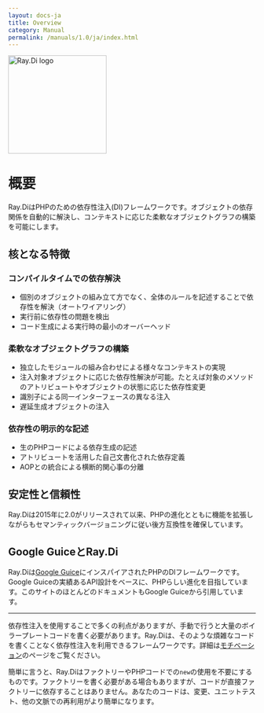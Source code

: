 ```yaml
---
layout: docs-ja
title: Overview
category: Manual
permalink: /manuals/1.0/ja/index.html
---
```


<img src="/images/logo.svg" alt="Ray.Di logo" width="200" height="200">

# 概要

Ray.DiはPHPのための依存性注入(DI)フレームワークです。オブジェクトの依存関係を自動的に解決し、コンテキストに応じた柔軟なオブジェクトグラフの構築を可能にします。

## 核となる特徴

### コンパイルタイムでの依存解決

- 個別のオブジェクトの組み立て方でなく、全体のルールを記述することで依存性を解決（オートワイアリング）
- 実行前に依存性の問題を検出
- コード生成による実行時の最小のオーバーヘッド

### 柔軟なオブジェクトグラフの構築

- 独立したモジュールの組み合わせによる様々なコンテキストの実現
- 注入対象オブジェクトに応じた依存性解決が可能。たとえば対象のメソッドのアトリビュートやオブジェクトの状態に応じた依存性変更
- 識別子による同一インターフェースの異なる注入
- 遅延生成オブジェクトの注入

### 依存性の明示的な記述

- 生のPHPコードによる依存生成の記述
- アトリビュートを活用した自己文書化された依存定義
- AOPとの統合による横断的関心事の分離

## 安定性と信頼性

Ray.Diは2015年に2.0がリリースされて以来、PHPの進化とともに機能を拡張しながらもセマンティックバージョニングに従い後方互換性を確保しています。

## Google GuiceとRay.Di

Ray.Diは[Google Guice](https://github.com/google/guice)にインスパイアされたPHPのDIフレームワークです。Google Guiceの実績あるAPI設計をベースに、PHPらしい進化を目指しています。このサイトのほとんどのドキュメントもGoogle Guiceから引用しています。

---

依存性注入を使用することで多くの利点がありますが、手動で行うと大量のボイラープレートコードを書く必要があります。Ray.Diは、そのような煩雑なコードを書くことなく依存性注入を利用できるフレームワークです。詳細は[モチベーション](motivation.html)のページをご覧ください。

簡単に言うと、Ray.DiはファクトリーやPHPコードでの`new`の使用を不要にするものです。ファクトリーを書く必要がある場合もありますが、コードが直接ファクトリーに依存することはありません。あなたのコードは、変更、ユニットテスト、他の文脈での再利用がより簡単になります。

